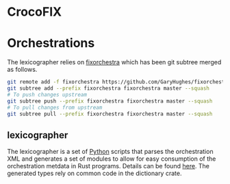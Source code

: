# CrocoFIX



# Orchestrations

The lexicographer relies on [fixorchestra](https://github.com/GaryHughes/fixorchestra) which has been git subtree merged as follows.
```sh
git remote add -f fixorchestra https://github.com/GaryHughes/fixorchestra.git
git subtree add --prefix fixorchestra fixorchestra master --squash
# To push changes upstream
git subtree push --prefix fixorchestra fixorchestra master --squash
# To pull changes from upstream
git subtree pull --prefix fixorchestra fixorchestra master --squash
```

## lexicographer

The lexicographer is a set of [Python](https://python.org) scripts that parses the orchestration XML and generates a set of modules to allow for easy consumption of the orchestration metdata in Rust programs. Details can be found [here](https://github.com/GaryHughes/crocofix_rust/blob/master/lexicographer/README.md). The generated types rely on common code in the dictionary crate.
